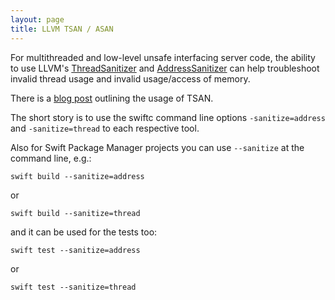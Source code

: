 ```yaml
---
layout: page
title: LLVM TSAN / ASAN
---
```


For multithreaded and low-level unsafe interfacing server code, the ability to use LLVM's [ThreadSanitizer](https://clang.llvm.org/docs/ThreadSanitizer.html) and [AddressSanitizer](https://clang.llvm.org/docs/AddressSanitizer.html) can help troubleshoot invalid thread usage and invalid usage/access of memory.

There is a [blog post](/blog/tsan-support-on-linux/) outlining the usage of TSAN.

The short story is to use the swiftc command line options `-sanitize=address` and `-sanitize=thread` to each respective tool.

Also for Swift Package Manager projects you can use `--sanitize` at the command line, e.g.:

```
swift build --sanitize=address
```

or

```
swift build --sanitize=thread
```

and it can be used for the tests too:

```
swift test --sanitize=address
```

or

```
swift test --sanitize=thread
```
